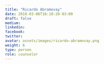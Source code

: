 ```yaml
---
title: "Ricardo Abramovay"
date: 2018-03-06T16:10:28-03:00
draft: false
medium:
linkedin:
facebook:
twitter:
avatar: assets/images/ricardo-abramovay.png
weight: 6
type: person
role: counselor
---
```

